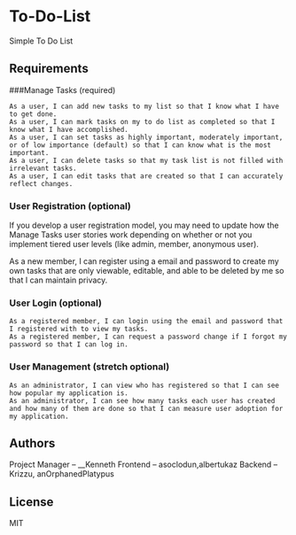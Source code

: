 # To-Do-List
Simple To Do List

## Requirements

###Manage Tasks (required)

    As a user, I can add new tasks to my list so that I know what I have to get done.
    As a user, I can mark tasks on my to do list as completed so that I know what I have accomplished.
    As a user, I can set tasks as highly important, moderately important, or of low importance (default) so that I can know what is the most important.
    As a user, I can delete tasks so that my task list is not filled with irrelevant tasks.
    As a user, I can edit tasks that are created so that I can accurately reflect changes.

### User Registration (optional)

If you develop a user registration model, you may need to update how the Manage Tasks user stories work depending on whether or not you implement tiered user levels (like admin, member, anonymous user).

As a new member, I can register using a email and password to create my own tasks that are only viewable, editable, and able to be deleted by me so that I can maintain privacy.

### User Login (optional)

    As a registered member, I can login using the email and password that I registered with to view my tasks.
    As a registered member, I can request a password change if I forgot my password so that I can log in.

### User Management (stretch optional)

    As an administrator, I can view who has registered so that I can see how popular my application is.
    As an administrator, I can see how many tasks each user has created and how many of them are done so that I can measure user adoption for my application.
    
    
## Authors
Project Manager – __Kenneth
Frontend – asoclodun,albertukaz
Backend – Krizzu, anOrphanedPlatypus

## License
MIT
